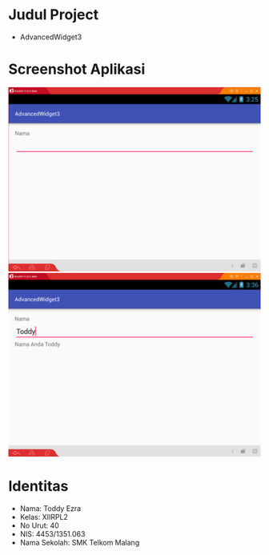 # Judul Project
* AdvancedWidget3

# Screenshot Aplikasi
![screenshot](https://github.com/toddyezra/AdvancedWidget3/blob/master/AW3.PNG)
![screenshot](https://github.com/toddyezra/AdvancedWidget3/blob/master/AW3.1.PNG)

# Identitas 
 * Nama: Toddy Ezra 
 * Kelas: XIIRPL2
 * No Urut: 40
 * NIS: 4453/1351.063
 * Nama Sekolah: SMK Telkom Malang
